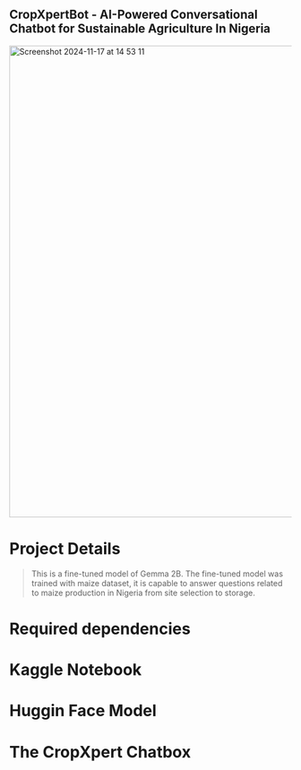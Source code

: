 ## CropXpertBot - AI-Powered Conversational Chatbot for Sustainable Agriculture In Nigeria

<img width="842" alt="Screenshot 2024-11-17 at 14 53 11" src="https://github.com/user-attachments/assets/ccabd714-09f3-494d-bcc1-dfdd1f50a393">

# Project Details 
> This is a fine-tuned model of Gemma 2B. The fine-tuned model was trained with maize dataset, it is capable to answer questions related to maize production in Nigeria from site selection to storage.

# Required dependencies 
>
# Kaggle Notebook
> 

# Huggin Face Model
>

# The CropXpert Chatbox
> 
